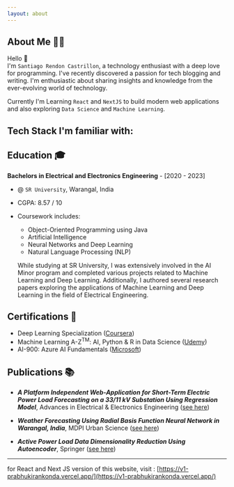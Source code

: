 ```yaml
---
layout: about
---
```


<script>
  import FamiliarTechStack from '$lib/components/site/familiar-tech-stack.svelte'
</script>

## About Me 👨‍💻

Hello <span class="wave">👋</span>  
I'm `Santiago Rendon Castrillon`, a technology enthusiast with a deep love for programming. I've recently discovered a passion for tech blogging and writing. I'm enthusiastic about sharing insights and knowledge from the ever-evolving world of technology.

Currently I'm Learning `React` and `NextJS` to build modern web applications and also exploring `Data Science` and `Machine Learning`.

## Tech Stack I'm familiar with:

<FamiliarTechStack />

## Education 🎓

**Bachelors in Electrical and Electronics Engineering** - [2020 - 2023]

- @ `SR University`, Warangal, India
- CGPA: 8.57 / 10
- Coursework includes:

  - Object-Oriented Programming using Java
  - Artificial Intelligence
  - Neural Networks and Deep Learning
  - Natural Language Processing (NLP)

  While studying at SR University, I was extensively involved in the AI Minor program and completed various projects related to Machine Learning and Deep Learning. Additionally, I authored several research papers exploring the applications of Machine Learning and Deep Learning in the field of Electrical Engineering.

## Certifications 🏅

- Deep Learning Specialization ([Coursera](https://www.coursera.org/account/accomplishments/specialization/certificate/DYAT64RBNY2R))
- Machine Learning A-Z<sup>TM</sup>: AI, Python & R in Data Science ([Udemy](https://www.udemy.com/certificate/UC-1da0a923-8fb4-41a7-9166-c13adb00d2ad/))
- AI-900: Azure AI Fundamentals ([Microsoft](https://www.credly.com/badges/46b6842f-597c-4079-a876-fcd6ec7dd653?source=linked_in_profile))

## Publications 📚

- **_A Platform Independent Web-Application for Short-Term Electric Power Load Forecasting on a 33/11 kV Substation Using Regression Model_**, Advances in Electrical & Electronics Engineering ([see here](http://advances.utc.sk/index.php/AEEE/article/view/4561))

- **_Weather Forecasting Using Radial Basis Function Neural Network in Warangal, India_**, MDPI Urban Science ([see here](https://www.mdpi.com/2413-8851/7/3/68))

- **_Active Power Load Data Dimensionality Reduction Using Autoencoder_**, Springer ([see here](https://link.springer.com/chapter/10.1007/978-981-99-2066-2_22))

---

for React and Next JS version of this website, visit : [https://v1-prabhukirankonda.vercel.app/](https://v1-prabhukirankonda.vercel.app/)
